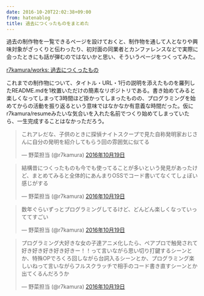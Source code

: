 ```yaml
---
date: 2016-10-20T22:02:38+09:00
from: hatenablog
title: 過去につくったものをまとめた
---
```


<p>過去の制作物を一覧できるページを設けておくと、制作物を通して人となりや興味対象がざっくりと伝わったり、初対面の同業者とカンファレンスなどで実際に会ったときにも話が弾むのではないかと思い、そういうページをつくってみた。</p>

<p><a href="https://github.com/r7kamura/works">r7kamura/works: 過去につくったもの</a></p>

<p>これまでの制作物について、タイトル・URL・1行の説明を添えたものを羅列したREADME.mdを1枚置いただけの簡素なリポジトリである。書き始めてみると楽しくなってしまって3時間ほど掛かってしまったものの、プログラミングを始めてからの活動を振り返るという意味ではなかなか有意義な時間だった。仮にr7kamura/resumeみたいな気合いを入れた名前でつくり始めてしまっていたら、一生完成することはなかっただろう。</p>

<p></p><blockquote class="twitter-tweet" data-lang="ja">
<p lang="ja" dir="ltr">これアレだな、子供のときに探偵ナイトスクープで見た自称発明家おじさんに自分の発明を紹介してもらう回の雰囲気に似てる</p>— 野菜担当 (@r7kamura) <a href="https://twitter.com/r7kamura/status/788727298765656068">2016年10月19日</a>
</blockquote><script async src="//platform.twitter.com/widgets.js" charset="utf-8"></script>

<p></p><blockquote class="twitter-tweet" data-lang="ja">
<p lang="ja" dir="ltr">結構昔につくったものも今でも使ってることが多いという発見があったけど、まとめてみると全体的にあんまりOSSでコード書いてなくてしょぼい感じがする</p>— 野菜担当 (@r7kamura) <a href="https://twitter.com/r7kamura/status/788729556609884160">2016年10月19日</a>
</blockquote><script async src="//platform.twitter.com/widgets.js" charset="utf-8"></script>

<p></p><blockquote class="twitter-tweet" data-lang="ja">
<p lang="ja" dir="ltr">数年ぐらいずっとプログラミングしてるけど、どんどん楽しくなっていっててすごい</p>— 野菜担当 (@r7kamura) <a href="https://twitter.com/r7kamura/status/788734894692151296">2016年10月19日</a>
</blockquote><script async src="//platform.twitter.com/widgets.js" charset="utf-8"></script>

<p></p><blockquote class="twitter-tweet" data-lang="ja">
<p lang="ja" dir="ltr">プログラミング大好きな女の子達アニメ化したら、ペアプロで触発されて好き好き好き好き好きー！！って言いながら思い切り打鍵するシーンとか、特殊OPでろくろ回しながら台詞入るシーンとか、プログラミング楽しいねって言いながらフルスクラッチで相手のコード書き直すシーンとか出てくるんだろうか</p>— 野菜担当 (@r7kamura) <a href="https://twitter.com/r7kamura/status/788738088902111233">2016年10月19日</a>
</blockquote><script async src="//platform.twitter.com/widgets.js" charset="utf-8"></script>

